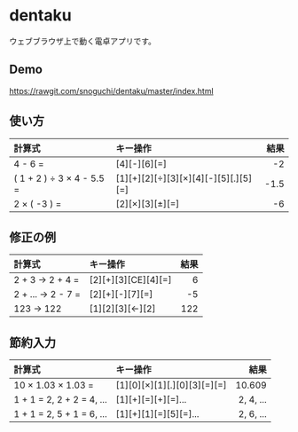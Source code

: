 # dentaku

ウェブブラウザ上で動く電卓アプリです。

## Demo
https://rawgit.com/snoguchi/dentaku/master/index.html

## 使い方

| 計算式                     | キー操作                              | 結果  |
|:--------------------------|:-------------------------------------|-----:|
| 4 - 6 =                   | [4][-][6][=]                         | -2   |
| ( 1 + 2 ) ÷ 3 × 4 - 5.5 = | [1][+][2][÷][3][×][4][-][5][.][5][=] | -1.5 |
| 2 × ( -3 ) =              | [2][×][3][±][=]                      | -6   |

## 修正の例

| 計算式                     | キー操作                              | 結果  |
|:--------------------------|:-------------------------------------|-----:|
| 2 + 3 -> 2 + 4 =          | [2][+][3][CE][4][=]                  | 6    |
| 2 + ... -> 2 - 7 =        | [2][+][-][7][=]                      | -5   |
| 123 -> 122                | [1][2][3][←][2]                      | 122  |

## 節約入力

| 計算式                     | キー操作                              | 結果  |
|:--------------------------|:-------------------------------------|-----:|
| 10 × 1.03 × 1.03 =        | [1][0][×][1][.][0][3][=][=]          | 10.609 |
| 1 + 1 = 2, 2 + 2 = 4, ... | [1][+][=][+][=]...                   | 2, 4, ... |
| 1 + 1 = 2, 5 + 1 = 6, ... | [1][+][1][=][5][=]...                | 2, 6, ... |
